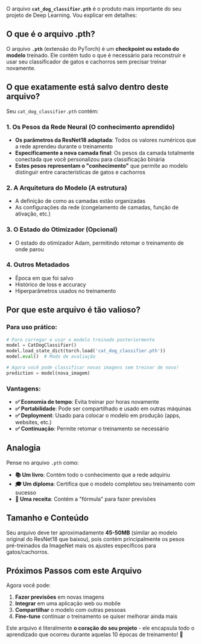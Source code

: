 O arquivo **`cat_dog_classifier.pth`** é o produto mais importante do seu projeto de Deep Learning. Vou explicar em detalhes:

## O que é o arquivo .pth?

O arquivo **`.pth`** (extensão do PyTorch) é um **checkpoint ou estado do modelo** treinado. Ele contém tudo o que é necessário para reconstruir e usar seu classificador de gatos e cachorros sem precisar treinar novamente.

## O que exatamente está salvo dentro deste arquivo?

Seu `cat_dog_classifier.pth` contém:

### 1. **Os Pesos da Rede Neural (O conhecimento aprendido)**
- **Os parâmetros da ResNet18 adaptada**: Todos os valores numéricos que a rede aprendeu durante o treinamento
- **Especificamente a nova camada final**: Os pesos da camada totalmente conectada que você personalizou para classificação binária
- **Estes pesos representam o "conhecimento"** que permite ao modelo distinguir entre características de gatos e cachorros

### 2. **A Arquitetura do Modelo (A estrutura)**
- A definição de como as camadas estão organizadas
- As configurações da rede (congelamento de camadas, função de ativação, etc.)

### 3. **O Estado do Otimizador (Opcional)**
- O estado do otimizador Adam, permitindo retomar o treinamento de onde parou

### 4. **Outros Metadados**
- Época em que foi salvo
- Histórico de loss e accuracy
- Hiperparâmetros usados no treinamento

## Por que este arquivo é tão valioso?

### **Para uso prático:**
```python
# Para carregar e usar o modelo treinado posteriormente
model = CatDogClassifier()
model.load_state_dict(torch.load('cat_dog_classifier.pth'))
model.eval()  # Modo de avaliação

# Agora você pode classificar novas imagens sem treinar de novo!
prediction = model(nova_imagem)
```

### **Vantagens:**
- **✅ Economia de tempo**: Evita treinar por horas novamente
- **✅ Portabilidade**: Pode ser compartilhado e usado em outras máquinas
- **✅ Deployment**: Usado para colocar o modelo em produção (apps, websites, etc.)
- **✅ Continuação**: Permite retomar o treinamento se necessário

## Analogia

Pense no arquivo `.pth` como:
- **📚 Um livro**: Contém todo o conhecimento que a rede adquiriu
- **🎓 Um diploma**: Certifica que o modelo completou seu treinamento com sucesso
- **🍪 Uma receita**: Contém a "fórmula" para fazer previsões

## Tamanho e Conteúdo

Seu arquivo deve ter aproximadamente **45-50MB** (similar ao modelo original do ResNet18 que baixou), pois contém principalmente os pesos pré-treinados da ImageNet mais os ajustes específicos para gatos/cachorros.

## Próximos Passos com este Arquivo

Agora você pode:
1. **Fazer previsões** em novas imagens
2. **Integrar** em uma aplicação web ou mobile
3. **Compartilhar** o modelo com outras pessoas
4. **Fine-tune** continuar o treinamento se quiser melhorar ainda mais

Este arquivo é literalmente **o coração do seu projeto** - ele encapsula todo o aprendizado que ocorreu durante aquelas 10 épocas de treinamento! 🎯